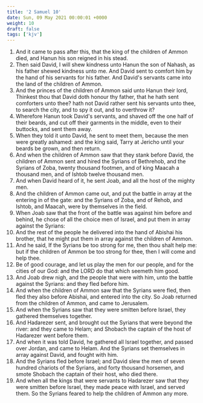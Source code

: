 ```yaml
---
title: '2 Samuel 10'
date: Sun, 09 May 2021 00:00:01 +0000
weight: 10
draft: false
tags: ['kjv'] 
---
```


1. And it came to pass after this, that the king of the children of Ammon died, and Hanun his son reigned in his stead.
2. Then said David, I will shew kindness unto Hanun the son of Nahash, as his father shewed kindness unto me. And David sent to comfort him by the hand of his servants for his father. And David's servants came into the land of the children of Ammon.
3. And the princes of the children of Ammon said unto Hanun their lord, Thinkest thou that David doth honour thy father, that he hath sent comforters unto thee? hath not David rather sent his servants unto thee, to search the city, and to spy it out, and to overthrow it?
4. Wherefore Hanun took David's servants, and shaved off the one half of their beards, and cut off their garments in the middle, even to their buttocks, and sent them away.
5. When they told it unto David, he sent to meet them, because the men were greatly ashamed: and the king said, Tarry at Jericho until your beards be grown, and then return.
6. And when the children of Ammon saw that they stank before David, the children of Ammon sent and hired the Syrians of Bethrehob, and the Syrians of Zoba, twenty thousand footmen, and of king Maacah a thousand men, and of Ishtob twelve thousand men.
7. And when David heard of it, he sent Joab, and all the host of the mighty men.
8. And the children of Ammon came out, and put the battle in array at the entering in of the gate: and the Syrians of Zoba, and of Rehob, and Ishtob, and Maacah, were by themselves in the field.
9. When Joab saw that the front of the battle was against him before and behind, he chose of all the choice men of Israel, and put them in array against the Syrians:
10. And the rest of the people he delivered into the hand of Abishai his brother, that he might put them in array against the children of Ammon.
11. And he said, If the Syrians be too strong for me, then thou shalt help me: but if the children of Ammon be too strong for thee, then I will come and help thee.
12. Be of good courage, and let us play the men for our people, and for the cities of our God: and the LORD do that which seemeth him good.
13. And Joab drew nigh, and the people that were with him, unto the battle against the Syrians: and they fled before him.
14. And when the children of Ammon saw that the Syrians were fled, then fled they also before Abishai, and entered into the city. So Joab returned from the children of Ammon, and came to Jerusalem.
15. And when the Syrians saw that they were smitten before Israel, they gathered themselves together.
16. And Hadarezer sent, and brought out the Syrians that were beyond the river: and they came to Helam; and Shobach the captain of the host of Hadarezer went before them.
17. And when it was told David, he gathered all Israel together, and passed over Jordan, and came to Helam. And the Syrians set themselves in array against David, and fought with him.
18. And the Syrians fled before Israel; and David slew the men of seven hundred chariots of the Syrians, and forty thousand horsemen, and smote Shobach the captain of their host, who died there.
19. And when all the kings that were servants to Hadarezer saw that they were smitten before Israel, they made peace with Israel, and served them. So the Syrians feared to help the children of Ammon any more.
